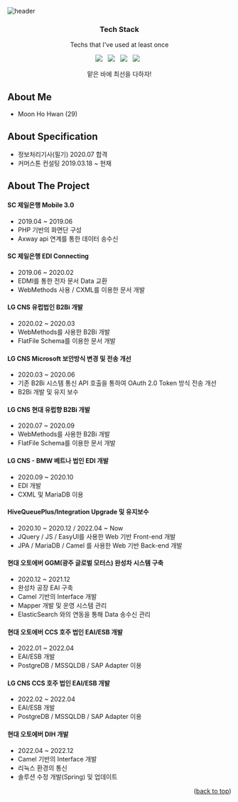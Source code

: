 ![header](https://capsule-render.vercel.app/api?type=waving&color=auto&weight=500&height=300&section=header&text=hohwan%20Moon&fontSize=90&animation=fadeIn&fontAlignY=38&desc=GitHub%20Profile&descAlignY=51&descAlign=62)

<!-- ABOUT ME -->
<h3 align='center'>
    <b>Tech Stack</b>
</h3>
<p align='center'> Techs that I've used at least once </p>
<p align='center'>
    <img src="https://img.shields.io/badge/Java-007396?style=flat-square&logo=java&logoColor=white"/> &nbsp;
    <img src="https://img.shields.io/badge/JavaScript-F7DF1E?style=flat-square&logo=javascript&logoColor=white"/> &nbsp;
    <img src="https://img.shields.io/badge/Spring-6DB33F?style=flat-square&logo=Spring&logoColor=white"/> &nbsp;
    <img src="https://img.shields.io/badge/SpringBoot-6DB33F?style=flat-square&logo=SpringBoot&logoColor=white"/> &nbsp;
</p>

<p align='center'> 맡은 바에 최선을 다하자! </p>

## About Me
* Moon Ho Hwan (29)

## About Specification
* 정보처리기사(필기) 2020.07 합격
* 커머스톤 컨설팅 2019.03.18 ~ 현재

<!-- ABOUT THE PROJECT -->
## About The Project
#### SC 제일은행 Mobile 3.0
* 2019.04 ~ 2019.06
* PHP 기반의 화면단 구성
* Axway api 연계를 통한 데이터 송수신
#### SC 제일은행 EDI Connecting
* 2019.06 ~ 2020.02
* EDMI를 통한 전자 문서 Data 교환
* WebMethods 사용 / CXML를 이용한 문서 개발
#### LG CNS 유럽법인 B2Bi 개발
* 2020.02 ~ 2020.03
* WebMethods를 사용한 B2Bi 개발
* FlatFile Schema를 이용한 문서 개발
#### LG CNS Microsoft 보안방식 변경 및 전송 개선
* 2020.03 ~ 2020.06
* 기존 B2Bi 시스템 통신 API 호출을 통하여 OAuth 2.0 Token 방식 전송 개선
* B2Bi 개발 및 유지 보수 
#### LG CNS 현대 유럽향 B2Bi 개발
* 2020.07 ~ 2020.09
* WebMethods를 사용한 B2Bi 개발
* FlatFile Schema를 이용한 문서 개발
#### LG CNS - BMW 베트나 법인 EDI 개발
* 2020.09 ~ 2020.10
* EDI 개발
* CXML 및 MariaDB 이용
#### HiveQueuePlus/Integration Upgrade 및 유지보수
* 2020.10 ~ 2020.12 / 2022.04 ~ Now
* JQuery / JS / EasyUI를 사용한 Web 기반 Front-end 개발
* JPA / MariaDB / Camel 를 사용한 Web 기반 Back-end 개발
#### 현대 오토에버 GGM(광주 글로벌 모터스) 완성차 시스템 구축
* 2020.12 ~ 2021.12
* 완성차 공장 EAI 구축
* Camel 기반의 Interface 개발
* Mapper 개발 및 운영 시스템 관리
* ElasticSearch 와의 연동을 통해 Data 송수신 관리
#### 현대 오토에버 CCS 호주 법인 EAI/ESB 개발
* 2022.01 ~ 2022.04
* EAI/ESB 개발
* PostgreDB / MSSQLDB / SAP Adapter 이용
#### LG CNS CCS 호주 법인 EAI/ESB 개발
* 2022.02 ~ 2022.04
* EAI/ESB 개발
* PostgreDB / MSSQLDB / SAP Adapter 이용
#### 현대 오토에버 DIH 개발
* 2022.04 ~ 2022.12
* Camel 기반의 Interface 개발
* 리눅스 환경의 통신
* 솔루션 수정 개발(Spring) 및 업데이트 

<p align="right">(<a href="#top">back to top</a>)</p>
